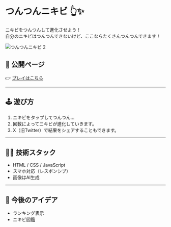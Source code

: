 # つんつんニキビ 👆✨

ニキビをつんつんして進化させよう！  
自分のニキビはつんつんできないけど、ここならたくさんつんつんできます！

![つんつんニキビ 2](https://github.com/user-attachments/assets/64416702-0b60-46b3-8af7-bc12cbfd8a78)


## 🔗 公開ページ

👉 [プレイはこちら](https://seto2024.github.io/tuntun_nikibi/)

---

## 🕹️ 遊び方

1. ニキビをタップしてつんつん…
2. 回数によってニキビが進化していきます。
3. X（旧Twitter）で結果をシェアすることもできます。

---

## 🧑‍💻 技術スタック

- HTML / CSS / JavaScript
- スマホ対応（レスポンシブ）
- 画像はAI生成

---

## 🚀 今後のアイデア

- ランキング表示
- ニキビ図鑑
